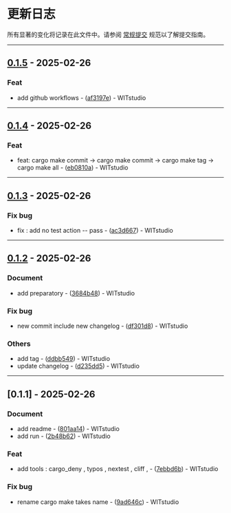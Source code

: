 # 更新日志

所有显著的变化将记录在此文件中。请参阅 [常规提交](https://www.conventionalcommits.org/) 规范以了解提交指南。

---
## [0.1.5](https://github.com/WITstudio86/rust_generate_template/compare/v0.1.4..v0.1.5) - 2025-02-26

### Feat

- add github workflows - ([af3197e](https://github.com/WITstudio86/rust_generate_template/commit/af3197eec93f11ba0cc289e66f19d977a524a8c9)) - WITstudio

---
## [0.1.4](https://github.com/WITstudio86/rust_generate_template/compare/v0.1.3..v0.1.4) - 2025-02-26

### Feat

- feat: cargo make commit -> cargo make commit
                        -> cargo make tag
                        -> cargo make all - ([eb0810a](https://github.com/WITstudio86/rust_generate_template/commit/eb0810a92e00e1a155b557f55c6865c03e8b30eb)) - WITstudio

---
## [0.1.3](https://github.com/WITstudio86/rust_generate_template/compare/v0.1.2..v0.1.3) - 2025-02-26

### Fix bug

- fix : add no test action -- pass - ([ac3d667](https://github.com/WITstudio86/rust_generate_template/commit/ac3d667d49c27c64cc4dd74f3e49ad26390105fd)) - WITstudio

---
## [0.1.2](https://github.com/WITstudio86/rust_generate_template/compare/v0.1.1..v0.1.2) - 2025-02-26

### Document

- add preparatory - ([3684b48](https://github.com/WITstudio86/rust_generate_template/commit/3684b48afb4fb25d47e023455e7008838fda505a)) - WITstudio

### Fix bug

- new commit include new changelog - ([df301d8](https://github.com/WITstudio86/rust_generate_template/commit/df301d8753fdd346f8a0652e410f4f27c5c53f3f)) - WITstudio

### Others

- add tag - ([ddbb549](https://github.com/WITstudio86/rust_generate_template/commit/ddbb5499e76f2811cf58ea878fb9a3a90aacb811)) - WITstudio
- update changelog - ([d235dd5](https://github.com/WITstudio86/rust_generate_template/commit/d235dd5e9f22688bf7d6c210e88b9522e9d031c9)) - WITstudio

---
## [0.1.1] - 2025-02-26

### Document

- add readme - ([801aa14](https://github.com/WITstudio86/rust_generate_template/commit/801aa1412a9f5f5ddfbb6c9faa226a341d23a7f9)) - WITstudio
- add run - ([2b48b62](https://github.com/WITstudio86/rust_generate_template/commit/2b48b621f6c6e991185ca9b55330bcad59c6c97a)) - WITstudio

### Feat

- add tools : cargo_deny , typos , nextest , cliff , - ([7ebbd6b](https://github.com/WITstudio86/rust_generate_template/commit/7ebbd6bc63ca10ed270ed88067ef74bf23f6495d)) - WITstudio

### Fix bug

- rename cargo make takes name - ([9ad646c](https://github.com/WITstudio86/rust_generate_template/commit/9ad646ce23ee6c010de5e6a359f09a884a3e8cdb)) - WITstudio

<!-- 由 git-cliff 生成 -->
